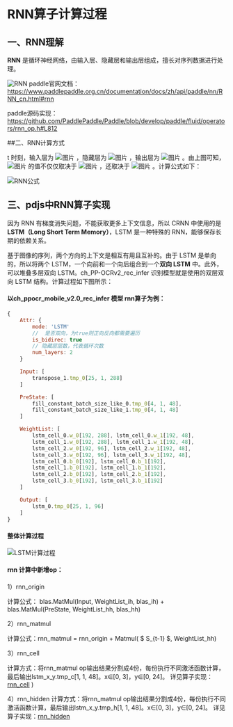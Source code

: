 # RNN算子计算过程

## 一、RNN理解

**RNN** 是循环神经网络，由输入层、隐藏层和输出层组成，擅长对序列数据进行处理。

![RNN](https://user-images.githubusercontent.com/43414102/144739164-d6c4b9ff-d885-4812-8d05-5bf045d3a11b.png)
paddle官网文档：https://www.paddlepaddle.org.cn/documentation/docs/zh/api/paddle/nn/RNN_cn.html#rnn

paddle源码实现：https://github.com/PaddlePaddle/Paddle/blob/develop/paddle/fluid/operators/rnn_op.h#L812

##二、RNN计算方式

 t 时刻，输入层为 ![图片](https://paddlejs.bj.bcebos.com/doc/xt.svg) ，隐藏层为 ![图片](https://paddlejs.bj.bcebos.com/doc/st.svg) ，输出层为 ![图片](https://paddlejs.bj.bcebos.com/doc/ot.svg)  。由上图可知，![图片](https://paddlejs.bj.bcebos.com/doc/st.svg) 的值不仅仅取决于 ![图片](https://paddlejs.bj.bcebos.com/doc/xt.svg)  ，还取决于 ![图片](https://paddlejs.bj.bcebos.com/doc/st1.svg) 。计算公式如下：

![RNN公式](https://user-images.githubusercontent.com/43414102/144739185-92724c8c-25f7-4559-9b1d-f1d76e65d965.jpeg)

## 三、pdjs中RNN算子实现

因为 RNN 有梯度消失问题，不能获取更多上下文信息，所以 CRNN 中使用的是 **LSTM（Long Short Term Memory）**，LSTM 是一种特殊的 RNN，能够保存长期的依赖关系。

基于图像的序列，两个方向的上下文是相互有用且互补的。由于 LSTM 是单向的，所以将两个 LSTM，一个向前和一个向后组合到一个**双向 LSTM** 中。此外，可以堆叠多层双向 LSTM。ch_PP-OCRv2_rec_infer 识别模型就是使用的双层双向 LSTM 结构。计算过程如下图所示：

#### 以ch_ppocr_mobile_v2.0_rec_infer 模型 rnn算子为例：
```javascript
{
	Attr: {
		mode: 'LSTM'
		//  是否双向，为true则正向反向都需要遍历
		is_bidirec: true
		// 隐藏层层数，代表循环次数
		num_layers: 2
	}

	Input: [
		transpose_1.tmp_0[25, 1, 288]
	]

	PreState: [
		fill_constant_batch_size_like_0.tmp_0[4, 1, 48],  
		fill_constant_batch_size_like_1.tmp_0[4, 1, 48]
	]

	WeightList: [
		lstm_cell_0.w_0[192, 288], lstm_cell_0.w_1[192, 48],
		lstm_cell_1.w_0[192, 288], lstm_cell_1.w_1[192, 48],
		lstm_cell_2.w_0[192, 96], lstm_cell_2.w_1[192, 48],
		lstm_cell_3.w_0[192, 96], lstm_cell_3.w_1[192, 48],
		lstm_cell_0.b_0[192], lstm_cell_0.b_1[192],
		lstm_cell_1.b_0[192], lstm_cell_1.b_1[192],
		lstm_cell_2.b_0[192], lstm_cell_2.b_1[192],
		lstm_cell_3.b_0[192], lstm_cell_3.b_1[192]
	]

	Output: [
	    lstm_0.tmp_0[25, 1, 96]
    ]
}
```

#### 整体计算过程
![LSTM计算过程](https://user-images.githubusercontent.com/43414102/144739246-daf839ad-1d96-4e1d-8f34-38ed0bc5f288.png)
#### rnn 计算中新增op：
1）rnn_origin

计算公式： blas.MatMul(Input,  WeightList_ih, blas_ih) + blas.MatMul(PreState,  WeightList_hh,  blas_hh)

2）rnn_matmul

计算公式：rnn_matmul = rnn_origin +  Matmul( $ S_{t-1} $,  WeightList_hh)

3）rnn_cell

计算方式：将rnn_matmul op输出结果分割成4份，每份执行不同激活函数计算，最后输出lstm_x_y.tmp_c[1,  1,  48]。x∈[0, 3]，y∈[0, 24]。
详见算子实现：[rnn_cell](../paddlejs-backend-webgl/src/ops/shader/rnn/rnn_cell.ts)
)

4）rnn_hidden
计算方式：将rnn_matmul op输出结果分割成4份，每份执行不同激活函数计算，最后输出lstm_x_y.tmp_h[1,  1,  48]。x∈[0, 3]，y∈[0, 24]。
详见算子实现：[rnn_hidden](../paddlejs-backend-webgl/src/ops/shader/rnn/rnn_hidden.ts)
